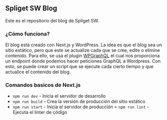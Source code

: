 ## Spliget SW Blog

Este es el repositorio del blog de Spliget SW.

### ¿Cómo funciona?

El blog está creado con Next.js y WordPress. La idea es que el blog sea un sitio estático, pero que este se actualize cada que se cree, edite o elimine contenido. Para ello, se usa el plugin [WPGraphQL](https://www.wpgraphql.com/) el cual nos proporciona un endpoint donde podemos hacer peticiones GraphQL a Wordpress. Con esto, se puede crear un script que se ejecute cada cierto tiempo y que actualice el contenido del blog.

### Comandos basicos de Next.js

- `npm run dev` - Inicia el servidor de desarrollo
- `npm run build` - Crea la versión de producción del sitio estático
- `npm run start` - Inicia el servidor de producción
= `npm run lint` - Ejecuta el linter de código